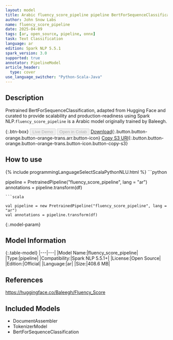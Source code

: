 ```yaml
---
layout: model
title: Arabic fluency_score_pipeline pipeline BertForSequenceClassification from Baleegh
author: John Snow Labs
name: fluency_score_pipeline
date: 2025-04-09
tags: [ar, open_source, pipeline, onnx]
task: Text Classification
language: ar
edition: Spark NLP 5.5.1
spark_version: 3.0
supported: true
annotator: PipelineModel
article_header:
  type: cover
use_language_switcher: "Python-Scala-Java"
---
```


## Description

Pretrained BertForSequenceClassification, adapted from Hugging Face and curated to provide scalability and production-readiness using Spark NLP.`fluency_score_pipeline` is a Arabic model originally trained by Baleegh.

{:.btn-box}
<button class="button button-orange" disabled>Live Demo</button>
<button class="button button-orange" disabled>Open in Colab</button>
[Download](https://s3.amazonaws.com/auxdata.johnsnowlabs.com/public/models/fluency_score_pipeline_ar_5.5.1_3.0_1744188129781.zip){:.button.button-orange.button-orange-trans.arr.button-icon}
[Copy S3 URI](s3://auxdata.johnsnowlabs.com/public/models/fluency_score_pipeline_ar_5.5.1_3.0_1744188129781.zip){:.button.button-orange.button-orange-trans.button-icon.button-copy-s3}

## How to use



<div class="tabs-box" markdown="1">
{% include programmingLanguageSelectScalaPythonNLU.html %}
```python

pipeline = PretrainedPipeline("fluency_score_pipeline", lang = "ar")
annotations =  pipeline.transform(df)   

```
```scala

val pipeline = new PretrainedPipeline("fluency_score_pipeline", lang = "ar")
val annotations = pipeline.transform(df)

```
</div>

{:.model-param}
## Model Information

{:.table-model}
|---|---|
|Model Name:|fluency_score_pipeline|
|Type:|pipeline|
|Compatibility:|Spark NLP 5.5.1+|
|License:|Open Source|
|Edition:|Official|
|Language:|ar|
|Size:|408.6 MB|

## References

https://huggingface.co/Baleegh/Fluency_Score

## Included Models

- DocumentAssembler
- TokenizerModel
- BertForSequenceClassification
